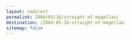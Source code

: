 ```yaml
---
layout: redirect
permalink: 2004/05/16/straight-of-magellan/
destination: /2004-05-16-straight-of-magellan
sitemap: false
---
```

